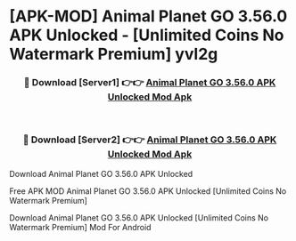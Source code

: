 # [APK-MOD] Animal Planet GO 3.56.0 APK Unlocked - [Unlimited Coins No Watermark Premium] yvl2g



<div align="center">
<h3>🔴 Download [Server1] 👉👉 <a href="https://momento.my/?title=Animal_Planet_GO_3.56.0_APK_Unlocked">Animal Planet GO 3.56.0 APK Unlocked Mod Apk</a></h3><br>

<h3>🔴 Download [Server2] 👉👉 <a href="https://momento.my/?title=Animal_Planet_GO_3.56.0_APK_Unlocked">Animal Planet GO 3.56.0 APK Unlocked Mod Apk</a></h3>
</div>



Download Animal Planet GO 3.56.0 APK Unlocked 

Free APK MOD Animal Planet GO 3.56.0 APK Unlocked [Unlimited Coins No Watermark Premium]

Download Animal Planet GO 3.56.0 APK Unlocked [Unlimited Coins No Watermark Premium] Mod For Android
